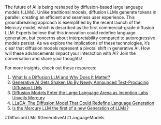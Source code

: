 The future of AI is being reshaped by diffusion-based large language models (LLMs). Unlike traditional models, diffusion LLMs generate tokens in parallel, creating an efficient and seamless user experience. This groundbreaking approach is exemplified by the recent launch of the Mercury model, which is described as the first commercial-grade diffusion LLM. Experts believe that this innovation could redefine language generation, but concerns about interpretability compared to autoregressive models persist. As we explore the implications of these technologies, it’s clear that diffusion models represent a pivotal shift in generative AI. How will these advancements impact your interaction with AI? Join the conversation and share your thoughts! 

For more insights, check out these resources:  
1. [What Is a Diffusion LLM and Why Does It Matter?](https://hackernoon.com/what-is-a-diffusion-llm-and-why-does-it-matter)  
2. [Generative AI Gets Shaken Up By Newly Announced Text-Producing Diffusion LLMs](https://www.forbes.com/sites/lanceeliot/2025/03/07/generative-ai-gets-shaken-up-by-newly-announced-text-producing-diffusion-llms/)  
3. [Diffusion Models Enter the Large Language Arena as Inception Labs Unveils Mercury](https://aimresearch.co/ai-startups/diffusion-models-enter-the-large-language-arena-as-inception-labs-unveils-mercury)  
4. [LLaDA: The Diffusion Model That Could Redefine Language Generation](https://towardsdatascience.com/llada-the-diffusion-model-that-could-redefine-language-generation/)  
5. [Is the Mercury LLM the first of a new Generation of LLMs?](https://machine-learning-made-simple.medium.com/is-the-mercury-llm-the-first-of-a-new-generation-of-llms-b64de1d36029)  

#DiffusionLLMs #GenerativeAI #LanguageModels